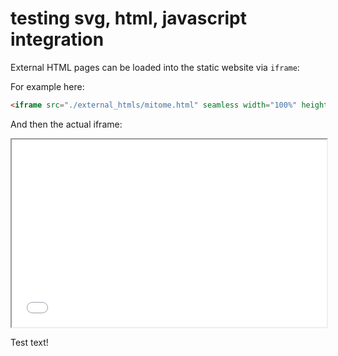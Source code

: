 # testing svg, html, javascript integration

External HTML pages can be loaded into the static website via `iframe`:

For example here:

```html
<iframe src="./external_htmls/mitome.html" seamless width="100%" height="300"></iframe>
```

And then the actual iframe:

<iframe src="./external_htmls/mitome.html" seamless width="100%" height="300"></iframe>

Test text!